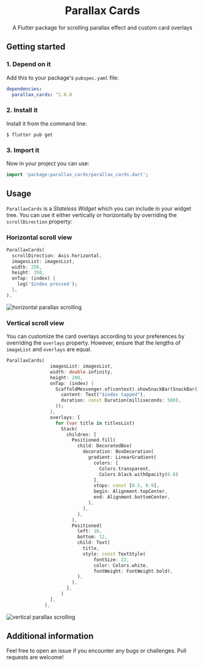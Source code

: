 <h1 align="center">Parallax Cards</h1>

<p align="center">A Flutter package for scrolling parallax effect and custom card overlays</p>

## Getting started

### 1. Depend on it

Add this to your package's `pubspec.yaml` file:

```yaml
dependencies:
  parallax_cards: ^1.0.0
```

### 2. Install it

Install it from the command line:

```
$ flutter pub get
```

### 3. Import it

Now in your project you can use:

```dart
import 'package:parallax_cards/parallax_cards.dart';
```

## Usage

`ParallaxCards` is a _Stateless Widget_ which you can include in your widget tree. 
You can use it either vertically or horizontally by overriding the `scrollDirection` property:

### Horizontal scroll view
```dart
ParallaxCards(
  scrollDirection: Axis.horizontal,
  imagesList: imagesList,
  width: 250,
  height: 350,
  onTap: (index) {
    log('$index pressed');
  },
),
```

<img src="https://github.com/toseefkhan403/ParallaxCards/blob/master/display/horizontal.gif" alt="horizontal parallax scrolling">

### Vertical scroll view

You can customize the card overlays according to your preferences by overriding the `overlays` property.
However, ensure that the lengths of `imageList` and `overlays` are equal.

```dart
ParallaxCards(
                imagesList: imagesList,
                width: double.infinity,
                height: 200,
                onTap: (index) {
                  ScaffoldMessenger.of(context).showSnackBar(SnackBar(
                    content: Text("$index tapped"),
                    duration: const Duration(milliseconds: 500),
                  ));
                },
                overlays: [
                  for (var title in titlesList)
                    Stack(
                      children: [
                        Positioned.fill(
                          child: DecoratedBox(
                            decoration: BoxDecoration(
                              gradient: LinearGradient(
                                colors: [
                                  Colors.transparent,
                                  Colors.black.withOpacity(0.8)
                                ],
                                stops: const [0.5, 0.9],
                                begin: Alignment.topCenter,
                                end: Alignment.bottomCenter,
                              ),
                            ),
                          ),
                        ),
                        Positioned(
                          left: 16,
                          bottom: 12,
                          child: Text(
                            title,
                            style: const TextStyle(
                                fontSize: 22,
                                color: Colors.white,
                                fontWeight: FontWeight.bold),
                          ),
                        ),
                      ],
                    )
                ],
              ),
```

<img src="https://github.com/toseefkhan403/ParallaxCards/blob/master/display/vertical.gif" alt="vertical parallax scrolling">

## Additional information

Feel free to open an issue if you encounter any bugs or challenges. Pull requests are welcome!
